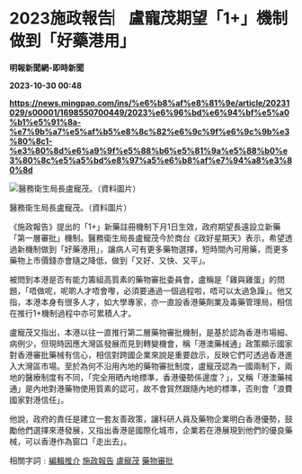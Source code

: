 # 2023施政報告︳盧寵茂期望「1+」機制做到「好藥港用」
**明報新聞網-即時新聞**

**2023-10-30 00:48**

**https://news.mingpao.com/ins/%e6%b8%af%e8%81%9e/article/20231029/s00001/1698550700449/2023%e6%96%bd%e6%94%bf%e5%a0%b1%e5%91%8a-%e7%9b%a7%e5%af%b5%e8%8c%82%e6%9c%9f%e6%9c%9b%e3%80%8c1-%e3%80%8d%e6%a9%9f%e5%88%b6%e5%81%9a%e5%88%b0%e3%80%8c%e5%a5%bd%e8%97%a5%e6%b8%af%e7%94%a8%e3%80%8d**

![醫務衛生局長盧寵茂。（資料圖片）](https://fs.mingpao.com/ins/20231029/s00001/bf186666bac91b8125d895b4f790bd27.jpg)

醫務衛生局長盧寵茂。（資料圖片）

《施政報告》提出的「1+」新藥註冊機制下月1日生效，政府期望長遠設立新藥「第一層審批」機制。醫務衛生局長盧寵茂今於商台《政好星期天》表示，希望透過新機制做到「好藥港用」，讓病人可有更多藥物選擇，短時間內可用藥，而更多藥物上市價錢亦會隨之降低，做到「又好、又快、又平」。

被問到本港是否有能力籌組高質素的藥物審批委員會，盧稱是「雞與雞蛋」的問題，「唔做呢，呢啲人才唔會嚟，必須要通過一個過程啦，唔可以太過急躁」。他又指，本港本身有很多人才，如大學專家，亦一直設香港藥劑業及毒藥管理局，相信在推行1+機制過程中亦可累積人才。

盧寵茂又指出，本港以往一直推行第二層藥物審批機制，是基於認為香港市場細、病例少，但現時因應大灣區發展而見到轉變機會，稱「港澳藥械通」政策顯示國家對香港審批藥械有信心，相信對跨國企業來說是重要啟示，反映它們可透過香港進入大灣區市場。至於為何不沿用內地的藥物審批制度，盧寵茂認為一國兩制下，兩地的醫療制度有不同，「完全用晒內地標準，香港優勢係邊度？」，又稱「港澳藥械通」是內地對港藥物使用質素的認可，故不會貿然跟隨內地的標準，否則會「浪費國家對港信任」。

他說，政府的責任是建立一套友善政策，讓科研人員及藥物企業明白香港優勢，鼓勵他們選擇來港發展，又指出香港是國際化城市，企業若在港展現到他們的優良藥械，可以香港作為窗口「走出去」。

相關字詞﹕[編輯推介](https://news.mingpao.com/ins/%e6%b8%af%e8%81%9e/article/20231029/s00001/php/search2.php?pnssection=all&inssection=all&searchtype=A&keywords=%E7%B7%A8%E8%BC%AF%E6%8E%A8%E4%BB%8B) [施政報告](https://news.mingpao.com/ins/%e6%b8%af%e8%81%9e/article/20231029/s00001/php/search2.php?pnssection=all&inssection=all&searchtype=A&keywords=%E6%96%BD%E6%94%BF%E5%A0%B1%E5%91%8A) [盧寵茂](https://news.mingpao.com/ins/%e6%b8%af%e8%81%9e/article/20231029/s00001/php/search2.php?pnssection=all&inssection=all&searchtype=A&keywords=%E7%9B%A7%E5%AF%B5%E8%8C%82) [藥物審批](https://news.mingpao.com/ins/%e6%b8%af%e8%81%9e/article/20231029/s00001/php/search2.php?pnssection=all&inssection=all&searchtype=A&keywords=%E8%97%A5%E7%89%A9%E5%AF%A9%E6%89%B9)